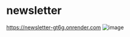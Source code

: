 # newsletter

https://newsletter-gt6g.onrender.com
![image](https://github.com/user-attachments/assets/76ff42d6-3eb1-4edf-af43-79e5c20302d2)
